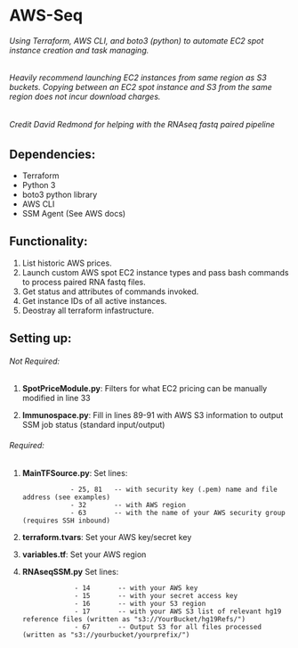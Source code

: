 # AWS-Seq
###### Using Terraform, AWS CLI, and boto3 (python) to automate EC2 spot instance creation and task managing.

###### Heavily recommend launching EC2 instances from same region as S3 buckets.  Copying between an EC2 spot instance and S3 from the same region does not incur download charges.

###### Credit David Redmond for helping with the RNAseq fastq paired pipeline 

## Dependencies:

  - Terraform
  - Python 3
  - boto3 python library
  - AWS CLI
  - SSM Agent (See AWS docs)


## Functionality:

  1. List historic AWS prices.
  2. Launch custom AWS spot EC2 instance types and pass bash commands to process paired RNA fastq files.
  3. Get status and attributes of commands invoked.
  4. Get instance IDs of all active instances.
  5. Deostray all terraform infastructure.

## Setting up:

  ###### Not Required: 
  
  1. **SpotPriceModule.py**: Filters for what EC2 pricing can be manually modified in line 33
  
  2. **Immunospace.py**: Fill in lines 89-91 with AWS S3 information to output SSM job status (standard input/output)
  
  ###### Required:
  
  1.  **MainTFSource.py**: Set lines:
                      
                      - 25, 81   -- with security key (.pem) name and file address (see examples) 
                      - 32       -- with AWS region
                      - 63       -- with the name of your AWS security group (requires SSH inbound)
  
  2.  **terraform.tvars**: Set your AWS key/secret key
  
  3.  **variables.tf**: Set your AWS region
  
  4. **RNAseqSSM.py** Set lines:
                      
                      - 14       -- with your AWS key
                      - 15       -- with your secret access key
                      - 16       -- with your S3 region
                      - 17       -- with your AWS S3 list of relevant hg19 reference files (written as "s3://YourBucket/hg19Refs/")
                      - 67       -- Output S3 for all files processed (written as "s3://yourbucket/yourprefix/")
